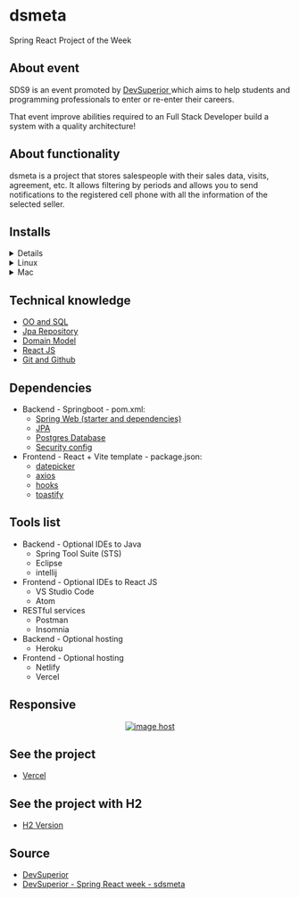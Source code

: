 # dsmeta
Spring React Project of the Week

## About event

<p> SDS9 is an event promoted by <a href="https://devsuperior.com.br/"> DevSuperior <a/> which aims to
help students and programming professionals to enter or re-enter their careers.</p>

<p>That event improve abilities required to an Full Stack Developer build a system with a quality architecture!</p>


## About functionality

<p>
dsmeta is a project that stores salespeople with their sales data, visits, agreement, etc. It allows filtering by periods and allows you to send notifications to the registered cell phone with all the information of the selected seller.
</p>


## Installs


<details><summary>Windows</summary>

### SDS: Installing the tools on Windows

#### Tools you must install on your computer:

- JDK 17
- STS
- Postman
- Heroku CLI
- NodeJS 16.x (https://nodejs.org/en/download/)
- VS Code
- Git

## Youtube Playlist showing installation

https://www.youtube.com/playlist?list=PLNuUvBZGBA8kMTSPMmmNiRm2z0gRxXxox


</details>



<details><summary>Linux</summary>

### SDS: Installation of tools on Linux (Ubuntu/Debian)

#### Tools you must install on your computer:

- curl
- Git
- Java JDK 17
- Maven
- STS
- Postman
- Heroku CLI
- NodeJS 16.x (https://nodejs.org/en/download/)
- Yarn
- VS Code

## Playlist showing installation:

https://www.youtube.com/playlist?list=PLNuUvBZGBA8mcAF-YX7RJhA26TBLdG5yk

## curl

- Install curl
```
sudo apt-get install -y curl
```
- Check the installation:
```
curl
```

## Git

- Install:
```
sudo apt-get install -y git
```

- Check the installation:
```
git
```

## Java JDK 17

- Install Java:
```
sudo apt install openjdk-17-jdk
```

- Check installation:
```
java -version
```
- Configure JAVA_HOME:
  - Check Java path:
  ```
  sudo update-alternatives --config java
  ```
  - Edit the .bashrc file:
  ```
  sudo gedit ~/.bashrc
  ```
  - Copy the code below at the end of the file (note your JDK version). Save the file.
  ```
  JAVA_HOME=/usr/lib/jvm/java-17-openjdk-amd64
  export JAVA_HOME
  export PATH=$PATH:$JAVA_HOME
  ```
  - Open a new terminal and test:
  ```
  echo $JAVA_HOME
  ```

## Maven

- Install Maven:
```
sudo apt-get install maven
```
- Check installation:
```
mvn -v
```

## STS

- Google: STS
- To go down
- Unzip (example: /home/user/apps)
- Start STS
  - Select a workspace (example: /home/user/Workspaces/ws-sts)
- Release permission on the workspace folder:
```
sudo chmod -R ugo+rw /home/user/Workspaces/ws-sts
```

## Postman

- Install with snap:
```
snap install postman
```

## Heroku CLI

```
https://devcenter.heroku.com/articles/heroku-cli
```

## Node 16

```
sudo apt update

curl -sL https://deb.nodesource.com/setup_16.x | sudo -E bash -

sudo apt-get install nodejs
```

## YARN
On Debian and Ubuntu:
```
 curl -sS https://dl.yarnpkg.com/debian/pubkey.gpg | sudo apt-key add -
 
 echo "deb https://dl.yarnpkg.com/debian/ stable main" | sudo tee /etc/apt/sources.list.d/yarn.list
 
 sudo apt-get update && sudo apt-get install yarn

```
If you have installation problems, Yarn's own DOC is very useful: https://classic.yarnpkg.com/pt-BR/docs/install/#debian-stable

## VS Code

```
https://code.visualstudio.com/download

sudo snap install code --classic
```

</details>



<details><summary>Mac</summary>

### SDS: Installing the tools on Mac


#### Tools you must install on your computer:

- JDK 17
- STS
- Postman
- Heroku CLI
- NodeJS 16.x (https://nodejs.org/en/download/)
- VS Code
- Git

 ## Install Homebrew
```
/bin/bash -c "$(curl -fsSL https://raw.githubusercontent.com/Homebrew/install/master/install.sh)"
```
1. Update HomeBrew.
```
$ brew update
```
2. Add the casks tap.
```
$ brew tap homebrew/cask-versions
```

## Java 17 on MacOS
```
$ brew tap AdoptOpenJDK/openjdk
$ brew install --cask adoptopenjdk17
```

- Check installation:
```
$ java —version
```

## STS on MacOS
```
$ brew cask install springtoolsuite
```

## postman
```
$ brew cask install postman
```

## Heroku CLI
Create an account on the Heroku website
https://devcenter.heroku.com/articles/heroku-cli#getting-started
- Install heroku CLI
```
$ brew tap heroku/brew && brew install heroku
```
- Link your account with the installation on the computer
```
$ heroku autocomplete
```
- This command will open the login site, login with your username and password

## Node & NPM
```
$ brew install node
```

## YARN (If you want to use YARN instead of NPM)

```
$ brew install yarn
```

## VS Code

1. Download Visual Studio Code for macOS. https://go.microsoft.com/fwlink/?LinkID=534106
2. In Finder open the Downloads folder and locate the downloaded file.
3. Drag Visual Studio Code.app to the Applications folder so that it is available on macOS Launchpad.
5. Add VS Code to the Dock by right clicking on the icon and in the context menu select: Options, Keep in Dock.

## Git
```
$ brew install git
```

</details>



## Technical knowledge


<ul>
        <li><a href="https://youtu.be/xC_yKw3MYX4">OO and SQL<a/></li>
        <li><a href="https://youtu.be/os6hdZbCnpM">Jpa Repository</a></li>
        <li><a href="https://youtu.be/OX5MmJrFTdw">Domain Model<a/></li>
        <li><a href="https://youtu.be/IOJoJGDowEY">React JS<a/></li>
        <li><a href="https://youtu.be/KLG-jC1fh28">Git and Github<a/></li>
</ul>


## Dependencies

<ul>
  <li>
  	Backend - Springboot - pom.xml:
	<ul>
	  <li><a href="https://spring.io/projects/spring-ws">Spring Web (starter and dependencies)<a/> </li>
	  <li><a href="https://spring.io/projects/spring-data-jpa">JPA<a/></li> 
	  <li><a href="https://mvnrepository.com/search?q=Postgres">Postgres Database<a/></li>
	  <li><a href="https://mvnrepository.com/artifact/org.springframework.security/spring-security-config">Security config<a/></li>
	</ul>
  </li>
  <li>
  	Frontend - React + Vite template - package.json:
	<ul>
	  <li><a href="https://www.npmjs.com/package/react-datepicker">datepicker<a/></li>
	  <li><a href="https://www.npmjs.com/search?q=axios">axios<a/></li> 
	  <li><a href="https://www.codecademy.com/learn/react-101/modules/react-hooks-u">hooks<a/></li>
	  <li><a href="https://www.npmjs.com/search?q=toastify">toastify<a/></li>
	</ul>
  </li>
</ul>

## Tools list

<ul>
	<li>Backend - Optional IDEs to Java 
		<ul>
			<li>Spring Tool Suite (STS)</li>
			<li>Eclipse</li>
			<li>intellij</li>
		</ul>	
	</li>
	<li>Frontend - Optional IDEs to React JS 
		<ul>
			<li>VS Studio Code</li>
			<li>Atom</li>
		</ul>	
	</li>
	<li>RESTful services
		<ul>
			<li>Postman</li>
			<li>Insomnia</li>
		</ul>
	</li>
	<li>Backend - Optional hosting
		<ul>
			<li>Heroku</li>
		</ul>	
	</li>
	<li>Frontend - Optional hosting
		<ul>
			<li>Netlify</li>
			<li>Vercel</li>
		</ul>	
	</li>
	</li>
</ul>

## Responsive

<div align="center"><a href="https://imgbox.com/klabFHPg" target="_blank"><img src="https://thumbs2.imgbox.com/73/be/klabFHPg_t.png" alt="image host"/></a></div>


## See the project

<ul>
  <li><a href="https://gilson-dsmeta.vercel.app" target="_blank">Vercel</a></li>
</ul>


## See the project with H2
<ul>
  <li><a href="https://github.com/gil-son/dsmeta">H2 Version</a></li>
</ul>

## Source

<ul>
  <li><a href="https://devsuperior.com.br/" target="_blank">DevSuperior</a></li>
  <li><a href="https://github.com/devsuperior/sds-dsmeta" target="_blank">DevSuperior - Spring React week - sdsmeta</a></li>
</ul>
